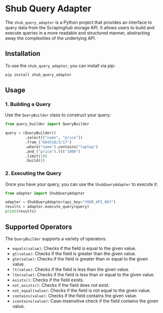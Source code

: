 # Shub Query Adapter

The `shub_query_adapter` is a Python project that provides an interface to query data from the Scrapinghub storage API. It allows users to build and execute queries in a more readable and structured manner, abstracting away the complexities of the underlying API.

## Installation

To use the `shub_query_adapter`, you can install via pip:

```bash
pip install shub_query_adapter
```

## Usage

### 1. Building a Query

Use the `QueryBuilder` class to construct your query:

```python
from query_builder import QueryBuilder

query = (QueryBuilder()
         .select(["name", "price"])
         .from_("684510/2/17")
         .where("name").contains("laptop")
         .and_("price").lt("1000")
         .limit(10)
         .build())
```

### 2. Executing the Query

Once you have your query, you can use the `ShubQueryAdapter` to execute it:

```python
from adapter import ShubQueryAdapter

adapter = ShubQueryAdapter(api_key="YOUR_API_KEY")
results = adapter.execute_query(query)
print(results)
```

## Supported Operators

The `QueryBuilder` supports a variety of operators:

- `equals(value)`: Checks if the field is equal to the given value.
- `gt(value)`: Checks if the field is greater than the given value.
- `gte(value)`: Checks if the field is greater than or equal to the given value.
- `lt(value)`: Checks if the field is less than the given value.
- `lte(value)`: Checks if the field is less than or equal to the given value.
- `exists()`: Checks if the field exists.
- `not_exists()`: Checks if the field does not exist.
- `not_equal(value)`: Checks if the field is not equal to the given value.
- `contains(value)`: Checks if the field contains the given value.
- `icontains(value)`: Case-insensitive check if the field contains the given value.
